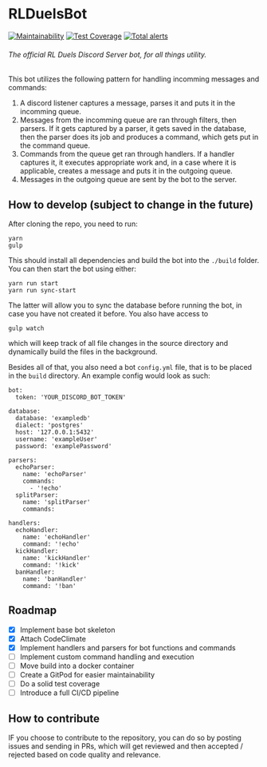 # RLDuelsBot
[![Maintainability](https://api.codeclimate.com/v1/badges/67c0a3ae434c3fb8f0b7/maintainability)](https://codeclimate.com/github/Kamilczak020/RLDuelsBot/maintainability)
[![Test Coverage](https://api.codeclimate.com/v1/badges/67c0a3ae434c3fb8f0b7/test_coverage)](https://codeclimate.com/github/Kamilczak020/RLDuelsBot/test_coverage)
[![Total alerts](https://img.shields.io/lgtm/alerts/g/Kamilczak020/RLDuelsBot.svg?logo=lgtm&logoWidth=18)](https://lgtm.com/projects/g/Kamilczak020/RLDuelsBot/alerts/)

###### The official RL Duels Discord Server bot, for all things utility.

This bot utilizes the following pattern for handling incomming messages and commands:

1. A discord listener captures a message, parses it and puts it in the incomming queue.
2. Messages from the incomming queue are ran through filters, then parsers.
If it gets captured by a parser, it gets saved in the database, then the parser does its job and produces a command,
which gets put in the command queue.
3. Commands from the queue get ran through handlers. If a handler captures it, it executes appropriate work and,
in a case where it is applicable, creates a message and puts it in the outgoing queue.
4. Messages in the outgoing queue are sent by the bot to the server.


## How to develop (subject to change in the future)

After cloning the repo, you need to run:
```
yarn
gulp
```

This should install all dependencies and build the bot into the `./build` folder.
You can then start the bot using either:
```
yarn run start
yarn run sync-start
```
The latter will allow you to sync the database before running the bot, in case you have not created it before.
You also have access to 
```
gulp watch
```
which will keep track of all file changes in the source directory and dynamically build the files in the background.

Besides all of that, you also need a bot `config.yml` file, that is to be placed in the `build` directory.
An example config would look as such:
```
bot:
  token: 'YOUR_DISCORD_BOT_TOKEN'

database:
  database: 'exampledb'
  dialect: 'postgres'
  host: '127.0.0.1:5432'
  username: 'exampleUser'
  password: 'examplePassword'

parsers:
  echoParser:
    name: 'echoParser'
    commands:
      - '!echo'
  splitParser:
    name: 'splitParser'
    commands:

handlers:
  echoHandler:
    name: 'echoHandler'
    command: '!echo'
  kickHandler:
    name: 'kickHandler'
    command: '!kick'
  banHandler:
    name: 'banHandler'
    command: '!ban'
```

## Roadmap
- [x] Implement base bot skeleton
- [x] Attach CodeClimate
- [x] Implement handlers and parsers for bot functions and commands
- [ ] Implement custom command handling and execution
- [ ] Move build into a docker container
- [ ] Create a GitPod for easier maintainability
- [ ] Do a solid test coverage
- [ ] Introduce a full CI/CD pipeline

## How to contribute
IF you choose to contribute to the repository, you can do so by posting issues and sending in PRs, 
which will get reviewed and then accepted / rejected based on code quality and relevance.